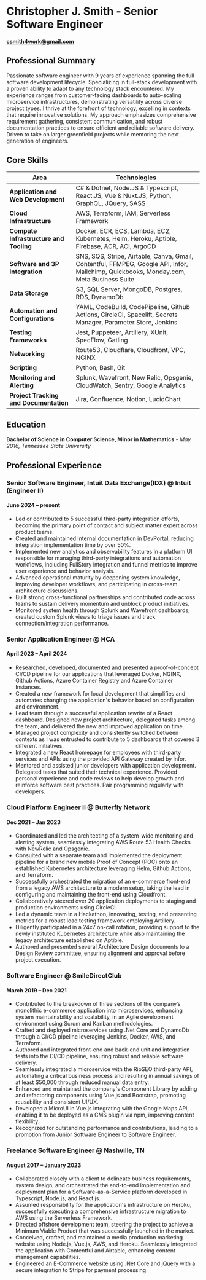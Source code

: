 # **Christopher J. Smith** - Senior Software Engineer

**csmith4work@gmail.com**

## Professional Summary
Passionate software engineer with 9 years of experience spanning the full software development lifecycle. Specializing in full-stack development with a proven ability to adapt to any technology stack encountered. My experience ranges from customer-facing dashboards to auto-scaling microservice infrastructures, demonstrating versatility across diverse project types. I thrive at the forefront of technology, excelling in contexts that require innovative solutions. My approach emphasizes comprehensive requirement gathering, consistent communication, and robust documentation practices to ensure efficient and reliable software delivery. Driven to take on larger greenfield projects while mentoring the next generation of engineers.

## Core Skills

| Area                               | Technologies                                                                                      |
|------------------------------------|---------------------------------------------------------------------------------------------------|
| **Application and Web Development**| C# & Dotnet, Node.JS & Typescript, React.JS, Vue & Nuxt.JS, Python, GraphQL, JQuery, SASS           |
| **Cloud Infrastructure**           | AWS, Terraform, IAM, Serverless Framework                                                                              |
| **Compute Infrastructure and Tooling** | Docker, ECR, ECS, Lambda, EC2, Kubernetes, Helm, Heroku, Aptible, Firebase, ACR, ACI, ArgoCD                                  |
| **Software and 3P Integration**           | SNS, SQS, Stripe, Airtable, Canva, Gmail, Contentful, FFMPEG, Google API, Infor, Mailchimp, Quickbooks, Monday.com, Meta Business Suite                    |
| **Data Storage**                   | S3, SQL Server, MongoDB, Postgres, RDS, DynamoDb                                                 |
| **Automation and Configurations**  | YAML, CodeBuild, CodePipeline, Github Actions, CircleCI, Spacelift, Secrets Manager, Parameter Store, Jenkins |
| **Testing Frameworks**             | Jest, Puppeteer, Artillery, XUnit, SpecFlow, Gatling                                                      |
| **Networking**                     | Route53, Cloudflare, Cloudfront, VPC, NGINX                                                      |
| **Scripting**                      | Python, Bash, Git                                                                                 |
| **Monitoring and Alerting**        | Splunk, Wavefront, New Relic, Opsgenie, CloudWatch, Sentry, Google Analytics                                         |
| **Project Tracking and Documentation** | Jira, Confluence, Notion, LucidChart                                                   |

## Education

**Bachelor of Science in Computer Science, Minor in Mathematics** *- May 2016,
Tennessee State University*

## Professional Experience

### Senior Software Engineer, Intuit Data Exchange(IDX) @ Intuit (Engineer II)
#### June 2024 – present

- Led or contributed to 5 successful third-party integration efforts, becoming the primary point of contact and subject matter expert across product teams.
- Created and maintained internal documentation in DevPortal, reducing integration implementation time by over 50%.
- Implemented new analytics and observability features in a platform UI responsible for managing third-party integrations and automation workflows, including FullStory integration and funnel metrics to improve user experience and behavior analysis.
- Advanced operational maturity by deepening system knowledge, improving developer workflows, and participating in cross-team architecture discussions.
- Built strong cross-functional partnerships and contributed code across teams to sustain delivery momentum and unblock product initiatives.
- Monitored system health through Splunk and Wavefront dashboards; created custom Splunk views to triage issues and track connection/integration performance.

### Senior Application Engineer @ HCA
#### April 2023 – April 2024
- Researched, developed, documented and presented a proof-of-concept CI/CD pipeline for our applications that leveraged Docker, NGINX, Github Actions, Azure Container Registry and Azure Container Instances.
- Created a new framework for local development that simplifies and automates changing the application's behavior based on configuration and environment. 
- Lead team through a successful application rewrite of a React dashboard. Designed new project architecture, delegated tasks among the team, and delivered the new and improved application on time. 
- Managed project complexity and consistently switched between contexts as I was entrusted to contribute to 5 dashboards that covered 3 different initiatives.
- Integrated a new React homepage for employees with third-party services and APIs using the provided API Gateway created by Infor.
- Mentored and assisted junior developers with application development. Delegated tasks that suited their technical experience. Provided personal experience and code reviews to help develop growth and reinforce software best practices. Pair programming regularly with developers.

### Cloud Platform Engineer II @ Butterfly Network
#### Dec 2021 – Jan 2023

- Coordinated and led the architecting of a system-wide monitoring and alerting system, seamlessly integrating AWS Route 53 Health Checks with NewRelic and Opsgenie.
- Consulted with a separate team and implemented the deployment pipeline for a brand new mobile Proof of Concept (POC) onto an established Kubernetes architecture leveraging Helm, Github Actions, and Terraform.
- Successfully orchestrated the migration of an e-commerce front-end from a legacy AWS architecture to a modern setup, taking the lead in configuring and maintaining the front-end using Cloudfront.
- Collaboratively steered over 20 application deployments to staging and production environments using CircleCI.
- Led a dynamic team in a Hackathon, innovating, testing, and presenting metrics for a robust load testing framework employing Artillery.
- Diligently participated in a 24x7 on-call rotation, providing support to the newly instituted Kubernetes architecture while also maintaining the legacy architecture established on Aptible.
- Authored and presented several Architecture Design documents to a Design Review committee, ensuring alignment and approval before project execution.

### Software Engineer @ SmileDirectClub
#### March 2019 – Dec 2021

- Contributed to the breakdown of three sections of the company’s monolithic e-commerce application into microservices, enhancing system maintainability and scalability, in an Agile development environment using Scrum and Kanban methodologies.
- Crafted and deployed microservices using .Net Core and DynamoDb through a CI/CD pipeline leveraging Jenkins, Docker, AWS, and Terraform.
- Authored and integrated front-end and back-end unit and integration tests into the CI/CD pipeline, ensuring robust and reliable software delivery.
- Seamlessly integrated a microservice with the RioSEO third-party API, automating a critical business process and resulting in annual savings of at least $50,000 through reduced manual data entry.
- Enhanced and maintained the company's Component Library by adding and refactoring components using Vue.js and Bootstrap, promoting reusability and consistent UI/UX.
- Developed a MicroUI in Vue.js integrating with the Google Maps API, enabling it to be deployed as a CMS plugin via npm, improving content flexibility.
- Recognized for outstanding performance and contributions, leading to a promotion from Junior Software Engineer to Software Engineer.

### Freelance Software Engineer @ Nashville, TN
#### August 2017 – January 2023

- Collaborated closely with a client to delineate business requirements, system design, and orchestrated the end-to-end implementation and deployment plan for a Software-as-a-Service platform developed in Typescript, Node.js, and React.js.
- Assumed responsibility for the application's infrastructure on Heroku, successfully executing a comprehensive infrastructure migration to AWS using the Serverless Framework.
- Directed offshore development team, steering the project to achieve a Minimum Viable Product that was successfully launched in the market.
- Conceived, crafted, and maintained a media production marketing website using Node.js, Vue.js, AWS, and Heroku. Seamlessly integrated the application with Contentful and Airtable, enhancing content management capabilities.
- Engineered an E-Commerce website using .Net Core and jQuery with a secure integration to Stripe for payment processing.